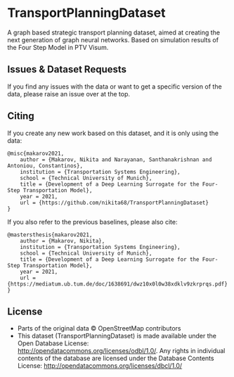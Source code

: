 # TransportPlanningDataset
A graph based strategic transport planning dataset, aimed at creating the next generation of graph neural networks. Based on simulation results of the Four Step Model in PTV Visum.








## Issues & Dataset Requests

If you find any issues with the data or want to get a specific version of the data, please raise an issue over at the top.



## Citing

If you create any new work based on this dataset, and it is only using the data:

```
@misc{makarov2021,
    author = {Makarov, Nikita and Narayanan, Santhanakrishnan and Antoniou, Constantinos},
    institution = {Transportation Systems Engineering},
    school = {Technical University of Munich},
    title = {Development of a Deep Learning Surrogate for the Four-Step Transportation Model},
    year = 2021,
    url = {https://github.com/nikita68/TransportPlanningDataset}
}

```

If you also refer to the previous baselines, please also cite:

```
@mastersthesis{makarov2021,
    author = {Makarov, Nikita},
    institution = {Transportation Systems Engineering},
    school = {Technical University of Munich},
    title = {Development of a Deep Learning Surrogate for the Four-Step Transportation Model},
    year = 2021,
    url = {https://mediatum.ub.tum.de/doc/1638691/dwz10x0l0w38xdklv9zkrprqs.pdf}
}
```



## License

- Parts of the original data © OpenStreetMap contributors
- This dataset (TransportPlanningDataset) is made available under the Open Database License: http://opendatacommons.org/licenses/odbl/1.0/. Any rights in individual contents of the database are licensed under the Database Contents License: http://opendatacommons.org/licenses/dbcl/1.0/


